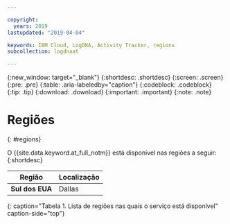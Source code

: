 ```yaml
---

copyright:
  years: 2019
lastupdated: "2019-04-04"

keywords: IBM Cloud, LogDNA, Activity Tracker, regions
subcollection: logdnaat

---
```


{:new_window: target="_blank"}
{:shortdesc: .shortdesc}
{:screen: .screen}
{:pre: .pre}
{:table: .aria-labeledby="caption"}
{:codeblock: .codeblock}
{:tip: .tip}
{:download: .download}
{:important: .important}
{:note: .note}

# Regiões
{: #regions}

O {{site.data.keyword.at_full_notm}} está disponível nas regiões a seguir:
{:shortdesc}



| Região                | Localização  |
|-----------------------|-----------|
| **Sul dos EUA**          | Dallas    |
{: caption="Tabela 1. Lista de regiões nas quais o serviço está disponível" caption-side="top"} 



